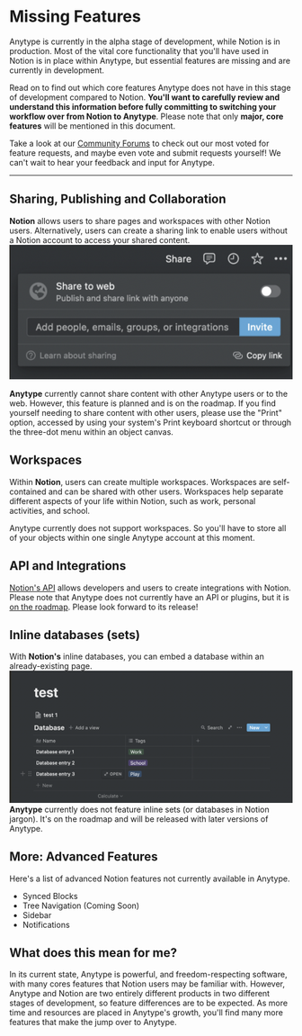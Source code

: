 # Missing Features

Anytype is currently in the alpha stage of development, while Notion is in production. Most of the vital core functionality that you'll have used in Notion is in place within Anytype, but essential features are missing and are currently in development.

Read on to find out which core features Anytype does not have in this stage of development compared to Notion. **You'll want to carefully review and understand this information before fully committing to switching your workflow over from Notion to Anytype**. Please note that only **major, core features** will be mentioned in this document.

Take a look at our [Community Forums](http://community.anytype.io) to check out our most voted for feature requests, and maybe even vote and submit requests yourself! We can't wait to hear your feedback and input for Anytype.

***

## Sharing, Publishing and Collaboration

**Notion** allows users to share pages and workspaces with other Notion users. Alternatively, users can create a sharing link to enable users without a Notion account to access your shared content. ![](<../../.gitbook/assets/notionsharingpane (1) (1) (1).png>)

**Anytype** currently cannot share content with other Anytype users or to the web. However, this feature is planned and is on the roadmap. If you find yourself needing to share content with other users, please use the "Print" option, accessed by using your system's Print keyboard shortcut or through the three-dot menu within an object canvas.

## Workspaces

Within **Notion**, users can create multiple workspaces. Workspaces are self-contained and can be shared with other users. Workspaces help separate different aspects of your life within Notion, such as work, personal activities, and school.

Anytype currently does not support workspaces. So you'll have to store all of your objects within one single Anytype account at this moment.

## API and Integrations

[Notion's API](https://developers.notion.com) allows developers and users to create integrations with Notion. Please note that Anytype does not currently have an API or plugins, but it is [on the roadmap](https://community.anytype.io/c/feature-requests/developers-plugins-open-source/12). Please look forward to its release!

## Inline databases (sets)

With **Notion's** inline databases, you can embed a database within an already-existing page.\
![image.png](../../.gitbook/assets/notioninline.png)\
**Anytype** currently does not feature inline sets (or databases in Notion jargon). It's on the roadmap and will be released with later versions of Anytype.

## More: Advanced Features

Here's a list of advanced Notion features not currently available in Anytype.

* Synced Blocks
* Tree Navigation (Coming Soon)
* Sidebar
* Notifications

## What does this mean for me?

In its current state, Anytype is powerful, and freedom-respecting software, with many cores features that Notion users may be familiar with. However, Anytype and Notion are two entirely different products in two different stages of development, so feature differences are to be expected. As more time and resources are placed in Anytype's growth, you'll find many more features that make the jump over to Anytype.
